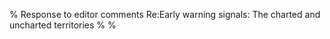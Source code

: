 % Response to editor comments Re:Early warning signals: The charted and uncharted territories
%
%



